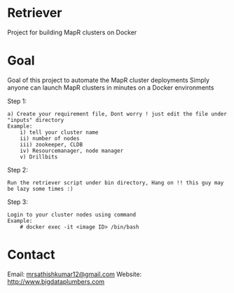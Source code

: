 # Retriever
Project for building MapR clusters on Docker
# Goal
Goal of this project to automate the MapR cluster deployments
Simply anyone can launch MapR clusters in minutes on a Docker environments



Step 1:


	a) Create your requirement file, Dont worry ! just edit the file under "inputs" directory
	Example: 
		i) tell your cluster name
		ii) number of nodes
		iii) zookeeper, CLDB 
		iv) Resourcemanager, node manager
		v) Drillbits


Step 2:
	
	Run the retriever script under bin directory, Hang on !! this guy may be lazy some times :)
	
Step 3: 

	Login to your cluster nodes using command
	Example: 
		# docker exec -it <image ID> /bin/bash

# Contact 
Email: mrsathishkumar12@gmail.com
Website: http://www.bigdataplumbers.com
